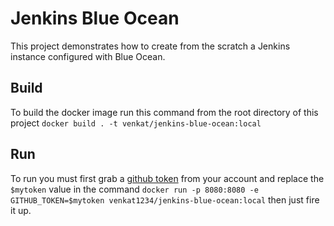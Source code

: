 # Jenkins Blue Ocean

This project demonstrates how to create from the scratch a Jenkins instance configured with Blue Ocean.

## Build
To build the docker image run this command from the root directory of this project `docker build . -t venkat/jenkins-blue-ocean:local`

## Run
To run you must first grab a [github token](https://github.com/settings/tokens) from your account and replace the `$mytoken` value in the command `docker run -p 8080:8080 -e GITHUB_TOKEN=$mytoken venkat1234/jenkins-blue-ocean:local` then just fire it up.

